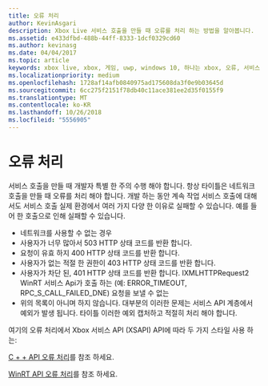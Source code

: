```yaml
---
title: 오류 처리
author: KevinAsgari
description: Xbox Live 서비스 호출을 만들 때 오류를 처리 하는 방법을 알아봅니다.
ms.assetid: e433dfbd-488b-44ff-8333-1dcf0329cd60
ms.author: kevinasg
ms.date: 04/04/2017
ms.topic: article
keywords: xbox live, xbox, 게임, uwp, windows 10, 하나는 xbox, 오류, 서비스 호출
ms.localizationpriority: medium
ms.openlocfilehash: 1728af14afb0840975ad175608da3f0e9b03645d
ms.sourcegitcommit: 6cc275f2151f78db40c11ace381ee2d35f0155f9
ms.translationtype: MT
ms.contentlocale: ko-KR
ms.lasthandoff: 10/26/2018
ms.locfileid: "5556905"
---
```

# <a name="error-handling"></a>오류 처리

서비스 호출을 만들 때 개발자 특별 한 주의 수행 해야 합니다. 항상 타이틀은 네트워크 호출을 만들 때 오류를 처리 해야 합니다. 개발 하는 동안 계속 작업 서비스 호출에 대해서도 서비스 호출 실제 환경에서 여러 가지 다양 한 이유로 실패할 수 있습니다. 예를 들어 한 호출으로 인해 실패할 수 있습니다.

* 네트워크를 사용할 수 없는 경우
* 사용자가 너무 많아서 503 HTTP 상태 코드를 반환 합니다.
* 요청이 유효 하지 400 HTTP 상태 코드를 반환 합니다.
* 사용자가 없는 적절 한 권한이 403 HTTP 상태 코드를 반환 합니다.
* 사용자가 차단 된, 401 HTTP 상태 코드를 반환 합니다.
IXMLHTTPRequest2 WinRT 서비스 Api가 호출 하는 (예: ERROR_TIMEOUT, RPC_S_CALL_FAILED_DNE) 요청을 보낼 수 없는
* 위의 목록이 아니며 하지 않습니다. 대부분의 이러한 문제는 서비스 API 계층에서 예외가 발생 됩니다. 타이틀 이러한 예외 캡처하고 적절히 처리 해야 합니다.

여기의 오류 처리에서 Xbox 서비스 API (XSAPI) API에 따라 두 가지 스타일 사용 하는:

[C + + API 오류 처리](error-handling-cpp.md)를 참조 하세요.

[WinRT API 오류 처리](error-handling-winrt.md)를 참조 하세요.
